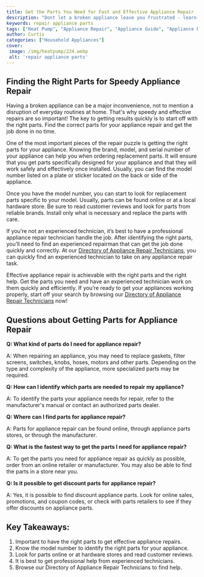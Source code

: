 ```yaml
---
title: Get the Parts You Need for Fast and Effective Appliance Repair
description: "Dont let a broken appliance leave you frustrated - learn the parts and techniques you need for a quick and easy repair Get step-by-step explanations and helpful recommendations to get your appliance back in working order"
keywords: repair appliance parts
tags: ["Heat Pump", "Appliance Repair", "Appliance Guide", "Appliance Parts"]
author: Curtis
categories: ["Household Appliances"]
cover: 
 image: /img/heatpump/224.webp
 alt: 'repair appliance parts'
---
```

## Finding the Right Parts for Speedy Appliance Repair 

Having a broken appliance can be a major inconvenience, not to mention a disruption of everyday routines at home. That's why speedy and effective repairs are so important! The key to getting results quickly is to start off with the right parts. Find the correct parts for your appliance repair and get the job done in no time.

One of the most important pieces of the repair puzzle is getting the right parts for your appliance. Knowing the brand, model, and serial number of your appliance can help you when ordering replacement parts. It will ensure that you get parts specifically designed for your appliance and that they will work safely and effectively once installed. Usually, you can find the model number listed on a plate or sticker located on the back or side of the appliance. 

Once you have the model number, you can start to look for replacement parts specific to your model. Usually, parts can be found online or at a local hardware store. Be sure to read customer reviews and look for parts from reliable brands. Install only what is necessary and replace the parts with care.

If you’re not an experienced technician, it’s best to have a professional appliance repair technician handle the job. After identifying the right parts, you’ll need to find an experienced repairman that can get the job done quickly and correctly. At our [Directory of Appliance Repair Technicians](./pages/appliance-repair-technicians), you can quickly find an experienced technician to take on any appliance repair task.

Effective appliance repair is achievable with the right parts and the right help. Get the parts you need and have an experienced technician work on them quickly and efficiently. If you’re ready to get your appliances working properly, start off your search by browsing our [Directory of Appliance Repair Technicians](./pages/appliance-repair-technicians) now!

## Questions about Getting Parts for Appliance Repair 

**Q: What kind of parts do I need for appliance repair?**

A: When repairing an appliance, you may need to replace gaskets, filter screens, switches, knobs, hoses, motors and other parts. Depending on the type and complexity of the appliance, more specialized parts may be required.

**Q: How can I identify which parts are needed to repair my appliance?**

A: To identify the parts your appliance needs for repair, refer to the manufacturer's manual or contact an authorized parts dealer.

**Q: Where can I find parts for appliance repair?**

A: Parts for appliance repair can be found online, through appliance parts stores, or through the manufacturer.

**Q: What is the fastest way to get the parts I need for appliance repair?**

A: To get the parts you need for appliance repair as quickly as possible, order from an online retailer or manufacturer. You may also be able to find the parts in a store near you.

**Q: Is it possible to get discount parts for appliance repair?**

A: Yes, it is possible to find discount appliance parts. Look for online sales, promotions, and coupon codes, or check with parts retailers to see if they offer discounts on appliance parts.

## Key Takeaways: 
1. Important to have the right parts to get effective appliance repairs.
2. Know the model number to identify the right parts for your appliance.
3. Look for parts online or at hardware stores and read customer reviews.
4. It is best to get professional help from experienced technicians. 
5. Browse our Directory of Appliance Repair Technicians to find help.
